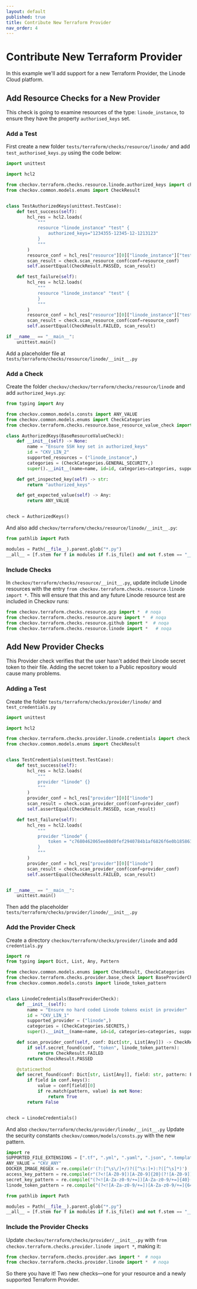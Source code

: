 ```yaml
---
layout: default
published: true
title: Contribute New Terraform Provider
nav_order: 4
---
```


# Contribute New Terraform Provider

In this example we'll add support for a new Terraform Provider, the Linode Cloud platform.

## Add Resource Checks for a New Provider

This check is going to examine resources of the type: `linode_instance`, to ensure they have the property `authorised_keys` set.

### Add a Test

First create a new folder `tests/terraform/checks/resource/linode/` and add `test_authorised_keys.py` using the code below:

```python
import unittest

import hcl2

from checkov.terraform.checks.resource.linode.authorized_keys import check
from checkov.common.models.enums import CheckResult


class TestAuthorizedKeys(unittest.TestCase):
    def test_success(self):
        hcl_res = hcl2.loads(
            """
            resource "linode_instance" "test" {
                authorized_keys="1234355-12345-12-1213123"
            }
            """
        )
        resource_conf = hcl_res["resource"][0]["linode_instance"]["test"]
        scan_result = check.scan_resource_conf(conf=resource_conf)
        self.assertEqual(CheckResult.PASSED, scan_result)

    def test_failure(self):
        hcl_res = hcl2.loads(
            """
            resource "linode_instance" "test" {
            }
            """
        )
        resource_conf = hcl_res["resource"][0]["linode_instance"]["test"]
        scan_result = check.scan_resource_conf(conf=resource_conf)
        self.assertEqual(CheckResult.FAILED, scan_result)

if __name__ == "__main__":
    unittest.main()
```

Add a placeholder file at `tests/terraform/checks/resource/linode/__init__.py`

### Add a Check

Create the folder `checkov/checkov/terraform/checks/resource/linode` and add `authorized_keys.py`:

```python
from typing import Any

from checkov.common.models.consts import ANY_VALUE
from checkov.common.models.enums import CheckCategories
from checkov.terraform.checks.resource.base_resource_value_check import BaseResourceValueCheck

class AuthorizedKeys(BaseResourceValueCheck):
    def __init__(self) -> None:
        name = "Ensure SSH key set in authorized_keys"
        id = "CKV_LIN_2"
        supported_resources = ("linode_instance",)
        categories = (CheckCategories.GENERAL_SECURITY,)
        super().__init__(name=name, id=id, categories=categories, supported_resources=supported_resources)

    def get_inspected_key(self) -> str:
        return "authorized_keys"

    def get_expected_value(self) -> Any:
        return ANY_VALUE


check = AuthorizedKeys() 
```

And also add `checkov/terraform/checks/resource/linode/__init__.py`:

```python
from pathlib import Path

modules = Path(__file__).parent.glob("*.py")
__all__ = [f.stem for f in modules if f.is_file() and not f.stem == "__init__"]
```

### Include Checks

In `checkov/terraform/checks/resource/__init__.py`, update include Linode resources with the entry `from checkov.terraform.checks.resource.linode import *`.
This will ensure that this and any future Linode resource test are included in Checkov runs:

```python
from checkov.terraform.checks.resource.gcp import *  # noqa
from checkov.terraform.checks.resource.azure import *  # noqa
from checkov.terraform.checks.resource.github import *  # noqa
from checkov.terraform.checks.resource.linode import *   # noqa
```

## Add New Provider Checks

This Provider check verifies that the user hasn't added their Linode secret token to their file. Adding the secret token to a Public repository would cause many problems.

### Adding a Test

Create the folder `tests/terraform/checks/provider/linode/` and `test_credentials.py`

```python
import unittest

import hcl2

from checkov.terraform.checks.provider.linode.credentials import check
from checkov.common.models.enums import CheckResult


class TestCredentials(unittest.TestCase):
    def test_success(self):
        hcl_res = hcl2.loads(
            """
            provider "linode" {}
            """
        )
        provider_conf = hcl_res["provider"][0]["linode"]
        scan_result = check.scan_provider_conf(conf=provider_conf)
        self.assertEqual(CheckResult.PASSED, scan_result)

    def test_failure(self):
        hcl_res = hcl2.loads(
            """
            provider "linode" {
                token = "c7680462065ee80d0fef2940784b1af6826f6e0b18586194c5f67c4b40fa7f09"
            }
            """
        )
        provider_conf = hcl_res["provider"][0]["linode"]
        scan_result = check.scan_provider_conf(conf=provider_conf)
        self.assertEqual(CheckResult.FAILED, scan_result)


if __name__ == "__main__":
    unittest.main()
```

Then add the placeholder `tests/terraform/checks/provider/linode/__init__.py`

### Add the Provider Check

Create a directory `checkov/terraform/checks/provider/linode` and add `credentials.py`

```python
import re
from typing import Dict, List, Any, Pattern

from checkov.common.models.enums import CheckResult, CheckCategories
from checkov.terraform.checks.provider.base_check import BaseProviderCheck
from checkov.common.models.consts import linode_token_pattern


class LinodeCredentials(BaseProviderCheck):
    def __init__(self):
        name = "Ensure no hard coded Linode tokens exist in provider"
        id = "CKV_LIN_1"
        supported_provider = ("linode",)
        categories = (CheckCategories.SECRETS,)
        super().__init__(name=name, id=id, categories=categories, supported_provider=supported_provider)

    def scan_provider_conf(self, conf: Dict[str, List[Any]]) -> CheckResult:
        if self.secret_found(conf, "token", linode_token_pattern):
            return CheckResult.FAILED
        return CheckResult.PASSED

    @staticmethod
    def secret_found(conf: Dict[str, List[Any]], field: str, pattern: Pattern[str]) -> bool:
        if field in conf.keys():
            value = conf[field][0]
            if re.match(pattern, value) is not None:
                return True
        return False


check = LinodeCredentials()
```

And also `checkov/terraform/checks/provider/linode/__init__.py`
Update the security constants `checkov/common/models/consts.py` with the new pattern.

```python
import re
SUPPORTED_FILE_EXTENSIONS = [".tf", ".yml", ".yaml", ".json", ".template"]
ANY_VALUE = "CKV_ANY"
DOCKER_IMAGE_REGEX = re.compile(r'(?:[^\s\/]+/)?([^\s:]+):?([^\s]*)')
access_key_pattern = re.compile(r"(?<![A-Z0-9])[A-Z0-9]{20}(?![A-Z0-9])") # nosec
secret_key_pattern = re.compile("(?<![A-Za-z0-9/+=])[A-Za-z0-9/+=]{40}(?![A-Za-z0-9/+=])") # nosec
linode_token_pattern = re.compile("(?<![A-Za-z0-9/+=])[A-Za-z0-9/+=]{64}(?![A-Za-z0-9/+=])") # nosec
```

```python
from pathlib import Path

modules = Path(__file__).parent.glob("*.py")
__all__ = [f.stem for f in modules if f.is_file() and not f.stem == "__init__"]
```

### Include the Provider Checks

Update `checkov/terraform/checks/provider/__init__.py` with `from checkov.terraform.checks.provider.linode import *`, making it:

```python
from checkov.terraform.checks.provider.aws import *  # noqa
from checkov.terraform.checks.provider.linode import *  # noqa
```

So there you have it! Two new checks—one for your resource and a newly supported Terraform Provider.

